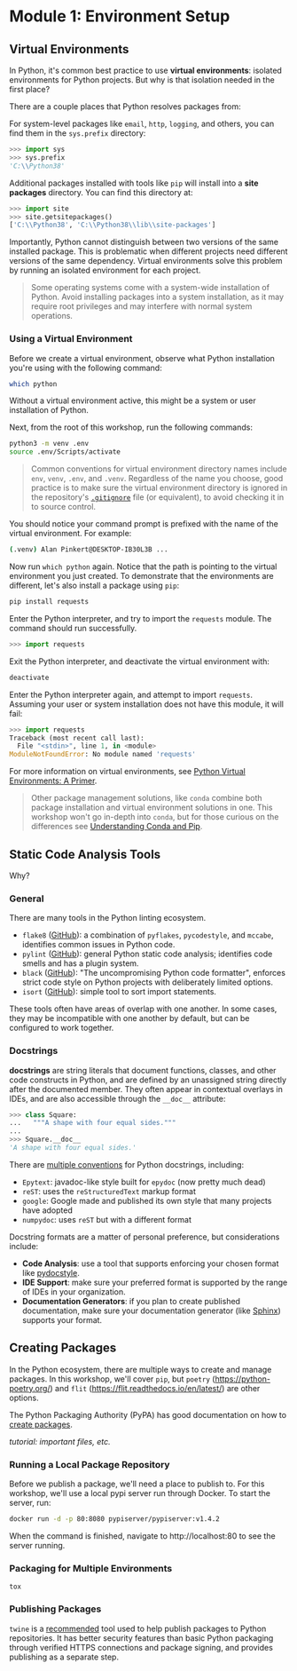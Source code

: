 # Module 1: Environment Setup

## Virtual Environments

In Python, it's common best practice to use **virtual environments**: isolated environments for Python projects.  But why is that isolation needed in the first place?

There are a couple places that Python resolves packages from:

For system-level packages like `email`, `http`, `logging`, and others, you can find them in the `sys.prefix` directory:

```py
>>> import sys
>>> sys.prefix
'C:\\Python38'
```

Additional packages installed with tools like `pip` will install into a **site packages** directory.  You can find this directory at:

```py
>>> import site
>>> site.getsitepackages()
['C:\\Python38', 'C:\\Python38\\lib\\site-packages']
```

Importantly, Python cannot distinguish between two versions of the same installed package.  This is problematic when different projects need different versions of the same dependency.  Virtual environments solve this problem by running an isolated environment for each project.

> Some operating systems come with a system-wide installation of Python.  Avoid installing packages into a system installation, as it may require root privileges and may interfere with normal system operations.

### Using a Virtual Environment

Before we create a virtual environment, observe what Python installation you're using with the following command:

```sh
which python
```

Without a virtual environment active, this might be a system or user installation of Python.

Next, from the root of this workshop, run the following commands:

```sh
python3 -m venv .env
source .env/Scripts/activate
```

> Common conventions for virtual environment directory names include `env`, `venv`, `.env`, and `.venv`.  Regardless of the name you choose, good practice is to make sure the virtual environment directory is ignored in the repository's [`.gitignore`](../../.gitignore) file (or equivalent), to avoid checking it in to source control.

You should notice your command prompt is prefixed with the name of the virtual environment.  For example:

```sh
(.venv) Alan Pinkert@DESKTOP-IB30L3B ...
```

Now run `which python` again.  Notice that the path is pointing to the virtual environment you just created.  To demonstrate that the environments are different, let's also install a package using `pip`:

```sh
pip install requests
```

Enter the Python interpreter, and try to import the `requests` module.  The command should run successfully.

```py
>>> import requests
```

Exit the Python interpreter, and deactivate the virtual environment with:

```sh
deactivate
```

Enter the Python interpreter again, and attempt to import `requests`.  Assuming your user or system installation does not have this module, it will fail:

```py
>>> import requests
Traceback (most recent call last):
  File "<stdin>", line 1, in <module>
ModuleNotFoundError: No module named 'requests'
```


For more information on virtual environments, see [Python Virtual Environments: A Primer](https://realpython.com/python-virtual-environments-a-primer).

> Other package management solutions, like `conda` combine both package installation and virtual environment solutions in one.  This workshop won't go in-depth into `conda`, but for those curious on the differences see [Understanding Conda and Pip](https://www.anaconda.com/blog/understanding-conda-and-pip).

## Static Code Analysis Tools
Why?

### General

There are many tools in the Python linting ecosystem.  

- `flake8` ([GitHub](https://github.com/PyCQA/flake8)): a combination of `pyflakes`, `pycodestyle`, and `mccabe`, identifies common issues in Python code.
- `pylint` ([GitHub](https://github.com/PyCQA/pylint)): general Python static code analysis; identifies code smells and has a plugin system.
- `black` ([GitHub](https://github.com/psf/black)): "The uncompromising Python code formatter", enforces strict code style on Python projects with deliberately limited options.
- `isort` ([GitHub](https://github.com/PyCQA/isort)): simple tool to sort import statements.

These tools often have areas of overlap with one another.  In some cases, they may be incompatible with one another by default, but can be configured to work together.

### Docstrings

**docstrings** are string literals that document functions, classes, and other code constructs in Python, and are defined by an unassigned string directly after the documented member. They often appear in contextual overlays in IDEs, and are also accessible through the `__doc__` attribute:

```py
>>> class Square:
...   """A shape with four equal sides.""" 
... 
>>> Square.__doc__
'A shape with four equal sides.'
```

There are [multiple conventions](https://stackoverflow.com/a/24385103) for Python docstrings, including:

- `Epytext`: javadoc-like style built for `epydoc` (now pretty much dead)
- `reST`: uses the `reStructuredText` markup format
- `google`: Google made and published its own style that many projects have adopted
- `numpydoc`: uses `reST` but with a different format

Docstring formats are a matter of personal preference, but considerations include:
- **Code Analysis**: use a tool that supports enforcing your chosen format like [pydocstyle](https://www.pydocstyle.org/en/stable/usage.html).
- **IDE Support**: make sure your preferred format is supported by the range of IDEs in your organization.
- **Documentation Generators**: if you plan to create published documentation, make sure your documentation generator (like [Sphinx](https://www.sphinx-doc.org/en/master/)) supports your format.

## Creating Packages

In the Python ecosystem, there are multiple ways to create and manage packages.  In this workshop, we'll cover `pip`, but `poetry` (https://python-poetry.org/) and `flit` (https://flit.readthedocs.io/en/latest/) are other options.

The Python Packaging Authority (PyPA) has good documentation on how to [create packages](https://packaging.python.org/en/latest/tutorials/packaging-projects/).

_tutorial: important files, etc._

### Running a Local Package Repository

Before we publish a package, we'll need a place to publish to.  For this workshop, we'll use a local pypi server run through Docker.  To start the server, run:

```sh
docker run -d -p 80:8080 pypiserver/pypiserver:v1.4.2
```

When the command is finished, navigate to http://localhost:80 to see the server running.

### Packaging for Multiple Environments

`tox`

### Publishing Packages

`twine` is a [recommended](https://packaging.python.org/en/latest/tutorials/packaging-projects/#uploading-the-distribution-archives) tool used to help publish packages to Python repositories.  It has better security features than basic Python packaging through verified HTTPS connections and package signing, and provides publishing as a separate step. 